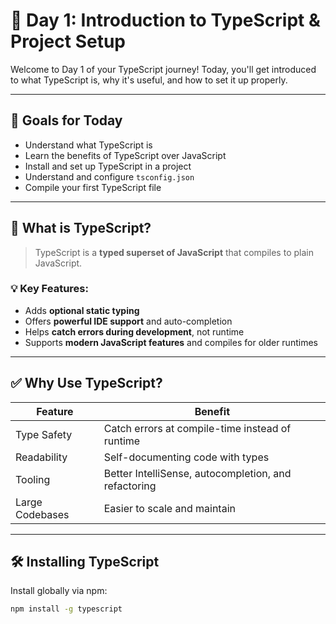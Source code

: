 # 📅 Day 1: Introduction to TypeScript & Project Setup

Welcome to Day 1 of your TypeScript journey! Today, you'll get introduced to what TypeScript is, why it's useful, and how to set it up properly.

---

## 🎯 Goals for Today

- Understand what TypeScript is
- Learn the benefits of TypeScript over JavaScript
- Install and set up TypeScript in a project
- Understand and configure `tsconfig.json`
- Compile your first TypeScript file

---

## 📌 What is TypeScript?

> TypeScript is a **typed superset of JavaScript** that compiles to plain JavaScript.

### 💡 Key Features:
- Adds **optional static typing**
- Offers **powerful IDE support** and auto-completion
- Helps **catch errors during development**, not runtime
- Supports **modern JavaScript features** and compiles for older runtimes

---

## ✅ Why Use TypeScript?

| Feature | Benefit |
|--------|---------|
| Type Safety | Catch errors at compile-time instead of runtime |
| Readability | Self-documenting code with types |
| Tooling | Better IntelliSense, autocompletion, and refactoring |
| Large Codebases | Easier to scale and maintain |

---

## 🛠️ Installing TypeScript

Install globally via npm:

```bash
npm install -g typescript

